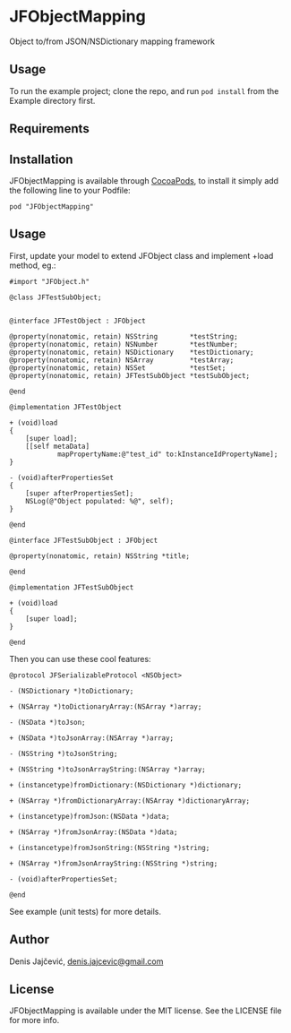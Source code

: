# JFObjectMapping

Object to/from JSON/NSDictionary mapping framework

## Usage

To run the example project; clone the repo, and run `pod install` from the Example directory first.

## Requirements

## Installation

JFObjectMapping is available through [CocoaPods](http://cocoapods.org), to install
it simply add the following line to your Podfile:

    pod "JFObjectMapping"

## Usage

First, update your model to extend JFObject class and implement +load method, eg.:

```
#import "JFObject.h"

@class JFTestSubObject;


@interface JFTestObject : JFObject

@property(nonatomic, retain) NSString        *testString;
@property(nonatomic, retain) NSNumber        *testNumber;
@property(nonatomic, retain) NSDictionary    *testDictionary;
@property(nonatomic, retain) NSArray         *testArray;
@property(nonatomic, retain) NSSet           *testSet;
@property(nonatomic, retain) JFTestSubObject *testSubObject;

@end

@implementation JFTestObject

+ (void)load
{
    [super load];
    [[self metaData]
            mapPropertyName:@"test_id" to:kInstanceIdPropertyName];
}

- (void)afterPropertiesSet
{
    [super afterPropertiesSet];
    NSLog(@"Object populated: %@", self);
}

@end

@interface JFTestSubObject : JFObject

@property(nonatomic, retain) NSString *title;

@end

@implementation JFTestSubObject

+ (void)load
{
    [super load];
}

@end
```

Then you can use these cool features:

```
@protocol JFSerializableProtocol <NSObject>

- (NSDictionary *)toDictionary;

+ (NSArray *)toDictionaryArray:(NSArray *)array;

- (NSData *)toJson;

+ (NSData *)toJsonArray:(NSArray *)array;

- (NSString *)toJsonString;

+ (NSString *)toJsonArrayString:(NSArray *)array;

+ (instancetype)fromDictionary:(NSDictionary *)dictionary;

+ (NSArray *)fromDictionaryArray:(NSArray *)dictionaryArray;

+ (instancetype)fromJson:(NSData *)data;

+ (NSArray *)fromJsonArray:(NSData *)data;

+ (instancetype)fromJsonString:(NSString *)string;

+ (NSArray *)fromJsonArrayString:(NSString *)string;

- (void)afterPropertiesSet;

@end
```

See example (unit tests) for more details.

## Author

Denis Jajčević, denis.jajcevic@gmail.com

## License

JFObjectMapping is available under the MIT license. See the LICENSE file for more info.

